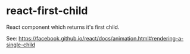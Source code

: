 # react-first-child

React component which returns it's first child.

See: https://facebook.github.io/react/docs/animation.html#rendering-a-single-child
